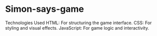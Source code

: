 # Simon-says-game
Technologies Used HTML: For structuring the game interface. CSS: For styling and visual effects. JavaScript: For game logic and interactivity.

